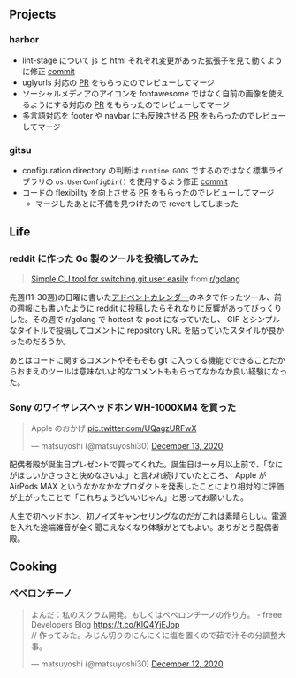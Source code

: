 ## Projects

### harbor

- lint-stage について js と html それぞれ変更があった拡張子を見て動くように修正 [commit](https://github.com/matsuyoshi30/harbor/commits?author=matsuyoshi30&since=2020-12-06&until=2020-12-07)
- uglyurls 対応の [PR](https://github.com/matsuyoshi30/harbor/pull/83) をもらったのでレビューしてマージ
- ソーシャルメディアのアイコンを fontawesome ではなく自前の画像を使えるようにする対応の [PR](https://github.com/matsuyoshi30/harbor/pull/71) をもらったのでレビューしてマージ
- 多言語対応を footer や navbar にも反映させる [PR](https://github.com/matsuyoshi30/harbor/pull/80) をもらったのでレビューしてマージ

### gitsu

- configuration directory の判断は `runtime.GOOS` でするのではなく標準ライブラリの `os.UserConfigDir()` を使用するよう修正 [commit](https://github.com/matsuyoshi30/gitsu/commit/025f4917a993049cfd697deff6a5430fb8517b07)
- コードの flexibility を向上させる [PR](https://github.com/matsuyoshi30/gitsu/pull/1) をもらったのでレビューしてマージ
  - マージしたあとに不備を見つけたので revert してしまった


## Life

### reddit に作った Go 製のツールを投稿してみた

<blockquote class="reddit-card" data-card-created="1608641710"><a href="https://www.reddit.com/r/golang/comments/k7if0g/simple_cli_tool_for_switching_git_user_easily/">Simple CLI tool for switching git user easily</a> from <a href="http://www.reddit.com/r/golang">r/golang</a></blockquote>
<script async src="//embed.redditmedia.com/widgets/platform.js" charset="UTF-8"></script>

先週(11-30週)の日曜に書いた[アドベントカレンダー](https://blog.matsuyoshi30.net/2020/12/06/create-cli-tool-starting-from-git-switch/)のネタで作ったツール、前の週報にも書いたように reddit に投稿したらそれなりに反響があってびっくりした。その週で r/golang で hottest な post になっていたし、 GIF とシンプルなタイトルで投稿してコメントに repository URL を貼っていたスタイルが良かったのだろうか。

あとはコードに関するコメントやそもそも git に入ってる機能でできることだからおまえのツールは意味ないよ的なコメントももらってなかなか良い経験になった。

### Sony のワイヤレスヘッドホン WH-1000XM4 を買った

<blockquote class="twitter-tweet"><p lang="ja" dir="ltr">Apple のおかげ <a href="https://t.co/UQagzURFwX">pic.twitter.com/UQagzURFwX</a></p>&mdash; matsuyoshi (@matsuyoshi30) <a href="https://twitter.com/matsuyoshi30/status/1338077296830214145?ref_src=twsrc%5Etfw">December 13, 2020</a></blockquote> <script async src="https://platform.twitter.com/widgets.js" charset="utf-8"></script>

配偶者殿が誕生日プレゼントで買ってくれた。誕生日は一ヶ月以上前で、「なにがほしいかさっさと決めなさいよ」と言われ続けていたところ、 Apple が AirPods MAX というなかなかなプロダクトを発表したことにより相対的に評価が上がったことで「これちょうどいいじゃん」と思ってお願いした。

人生で初ヘッドホン、初ノイズキャンセリングなのだがこれは素晴らしい。電源を入れた途端雑音が全く聞こえなくなり体験がとてもよい。ありがとう配偶者殿。


## Cooking

### ペペロンチーノ

<blockquote class="twitter-tweet"><p lang="ja" dir="ltr">よんだ：私のスクラム開発。もしくはペペロンチーノの作り方。 - freee Developers Blog <a href="https://t.co/KlQ4YjEJop">https://t.co/KlQ4YjEJop</a> <br>// 作ってみた。みじん切りのにんにくに塩を置くので茹で汁その分調整大事。</p>&mdash; matsuyoshi (@matsuyoshi30) <a href="https://twitter.com/matsuyoshi30/status/1337601180797554689?ref_src=twsrc%5Etfw">December 12, 2020</a></blockquote> <script async src="https://platform.twitter.com/widgets.js" charset="utf-8"></script>
